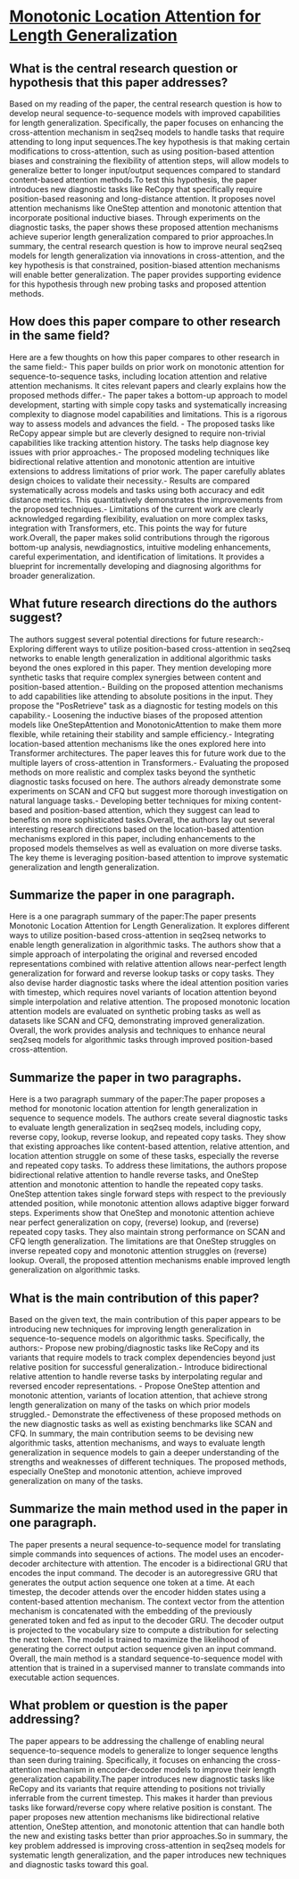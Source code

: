 # [Monotonic Location Attention for Length Generalization](https://arxiv.org/abs/2305.20019)

## What is the central research question or hypothesis that this paper addresses?

 Based on my reading of the paper, the central research question is how to develop neural sequence-to-sequence models with improved capabilities for length generalization. Specifically, the paper focuses on enhancing the cross-attention mechanism in seq2seq models to handle tasks that require attending to long input sequences.The key hypothesis is that making certain modifications to cross-attention, such as using position-based attention biases and constraining the flexibility of attention steps, will allow models to generalize better to longer input/output sequences compared to standard content-based attention methods.To test this hypothesis, the paper introduces new diagnostic tasks like ReCopy that specifically require position-based reasoning and long-distance attention. It proposes novel attention mechanisms like OneStep attention and monotonic attention that incorporate positional inductive biases. Through experiments on the diagnostic tasks, the paper shows these proposed attention mechanisms achieve superior length generalization compared to prior approaches.In summary, the central research question is how to improve neural seq2seq models for length generalization via innovations in cross-attention, and the key hypothesis is that constrained, position-biased attention mechanisms will enable better generalization. The paper provides supporting evidence for this hypothesis through new probing tasks and proposed attention methods.


## How does this paper compare to other research in the same field?

 Here are a few thoughts on how this paper compares to other research in the same field:- This paper builds on prior work on monotonic attention for sequence-to-sequence tasks, including location attention and relative attention mechanisms. It cites relevant papers and clearly explains how the proposed methods differ.- The paper takes a bottom-up approach to model development, starting with simple copy tasks and systematically increasing complexity to diagnose model capabilities and limitations. This is a rigorous way to assess models and advances the field. - The proposed tasks like ReCopy appear simple but are cleverly designed to require non-trivial capabilities like tracking attention history. The tasks help diagnose key issues with prior approaches.- The proposed modeling techniques like bidirectional relative attention and monotonic attention are intuitive extensions to address limitations of prior work. The paper carefully ablates design choices to validate their necessity.- Results are compared systematically across models and tasks using both accuracy and edit distance metrics. This quantitatively demonstrates the improvements from the proposed techniques.- Limitations of the current work are clearly acknowledged regarding flexibility, evaluation on more complex tasks, integration with Transformers, etc. This points the way for future work.Overall, the paper makes solid contributions through the rigorous bottom-up analysis, newdiagnostics, intuitive modeling enhancements, careful experimentation, and identification of limitations. It provides a blueprint for incrementally developing and diagnosing algorithms for broader generalization.


## What future research directions do the authors suggest?

 The authors suggest several potential directions for future research:- Exploring different ways to utilize position-based cross-attention in seq2seq networks to enable length generalization in additional algorithmic tasks beyond the ones explored in this paper. They mention developing more synthetic tasks that require complex synergies between content and position-based attention.- Building on the proposed attention mechanisms to add capabilities like attending to absolute positions in the input. They propose the "PosRetrieve" task as a diagnostic for testing models on this capability.- Loosening the inductive biases of the proposed attention models like OneStepAttention and MonotonicAttention to make them more flexible, while retaining their stability and sample efficiency.- Integrating location-based attention mechanisms like the ones explored here into Transformer architectures. The paper leaves this for future work due to the multiple layers of cross-attention in Transformers.- Evaluating the proposed methods on more realistic and complex tasks beyond the synthetic diagnostic tasks focused on here. The authors already demonstrate some experiments on SCAN and CFQ but suggest more thorough investigation on natural language tasks.- Developing better techniques for mixing content-based and position-based attention, which they suggest can lead to benefits on more sophisticated tasks.Overall, the authors lay out several interesting research directions based on the location-based attention mechanisms explored in this paper, including enhancements to the proposed models themselves as well as evaluation on more diverse tasks. The key theme is leveraging position-based attention to improve systematic generalization and length generalization.


## Summarize the paper in one paragraph.

 Here is a one paragraph summary of the paper:The paper presents Monotonic Location Attention for Length Generalization. It explores different ways to utilize position-based cross-attention in seq2seq networks to enable length generalization in algorithmic tasks. The authors show that a simple approach of interpolating the original and reversed encoded representations combined with relative attention allows near-perfect length generalization for forward and reverse lookup tasks or copy tasks. They also devise harder diagnostic tasks where the ideal attention position varies with timestep, which requires novel variants of location attention beyond simple interpolation and relative attention. The proposed monotonic location attention models are evaluated on synthetic probing tasks as well as datasets like SCAN and CFQ, demonstrating improved generalization. Overall, the work provides analysis and techniques to enhance neural seq2seq models for algorithmic tasks through improved position-based cross-attention.


## Summarize the paper in two paragraphs.

 Here is a two paragraph summary of the paper:The paper proposes a method for monotonic location attention for length generalization in sequence to sequence models. The authors create several diagnostic tasks to evaluate length generalization in seq2seq models, including copy, reverse copy, lookup, reverse lookup, and repeated copy tasks. They show that existing approaches like content-based attention, relative attention, and location attention struggle on some of these tasks, especially the reverse and repeated copy tasks. To address these limitations, the authors propose bidirectional relative attention to handle reverse tasks, and OneStep attention and monotonic attention to handle the repeated copy tasks. OneStep attention takes single forward steps with respect to the previously attended position, while monotonic attention allows adaptive bigger forward steps. Experiments show that OneStep and monotonic attention achieve near perfect generalization on copy, (reverse) lookup, and (reverse) repeated copy tasks. They also maintain strong performance on SCAN and CFQ length generalization. The limitations are that OneStep struggles on inverse repeated copy and monotonic attention struggles on (reverse) lookup. Overall, the proposed attention mechanisms enable improved length generalization on algorithmic tasks.


## What is the main contribution of this paper?

 Based on the given text, the main contribution of this paper appears to be introducing new techniques for improving length generalization in sequence-to-sequence models on algorithmic tasks. Specifically, the authors:- Propose new probing/diagnostic tasks like ReCopy and its variants that require models to track complex dependencies beyond just relative position for successful generalization.- Introduce bidirectional relative attention to handle reverse tasks by interpolating regular and reversed encoder representations. - Propose OneStep attention and monotonic attention, variants of location attention, that achieve strong length generalization on many of the tasks on which prior models struggled.- Demonstrate the effectiveness of these proposed methods on the new diagnostic tasks as well as existing benchmarks like SCAN and CFQ. In summary, the main contribution seems to be devising new algorithmic tasks, attention mechanisms, and ways to evaluate length generalization in sequence models to gain a deeper understanding of the strengths and weaknesses of different techniques. The proposed methods, especially OneStep and monotonic attention, achieve improved generalization on many of the tasks.


## Summarize the main method used in the paper in one paragraph.

 The paper presents a neural sequence-to-sequence model for translating simple commands into sequences of actions. The model uses an encoder-decoder architecture with attention. The encoder is a bidirectional GRU that encodes the input command. The decoder is an autoregressive GRU that generates the output action sequence one token at a time. At each timestep, the decoder attends over the encoder hidden states using a content-based attention mechanism. The context vector from the attention mechanism is concatenated with the embedding of the previously generated token and fed as input to the decoder GRU. The decoder output is projected to the vocabulary size to compute a distribution for selecting the next token. The model is trained to maximize the likelihood of generating the correct output action sequence given an input command. Overall, the main method is a standard sequence-to-sequence model with attention that is trained in a supervised manner to translate commands into executable action sequences.


## What problem or question is the paper addressing?

 The paper appears to be addressing the challenge of enabling neural sequence-to-sequence models to generalize to longer sequence lengths than seen during training. Specifically, it focuses on enhancing the cross-attention mechanism in encoder-decoder models to improve their length generalization capability.The paper introduces new diagnostic tasks like ReCopy and its variants that require attending to positions not trivially inferrable from the current timestep. This makes it harder than previous tasks like forward/reverse copy where relative position is constant. The paper proposes new attention mechanisms like bidirectional relative attention, OneStep attention, and monotonic attention that can handle both the new and existing tasks better than prior approaches.So in summary, the key problem addressed is improving cross-attention in seq2seq models for systematic length generalization, and the paper introduces new techniques and diagnostic tasks toward this goal.
